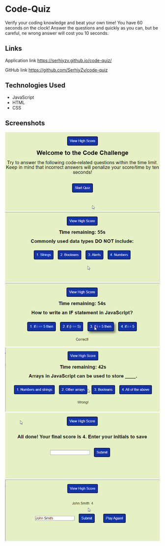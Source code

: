 # Code-Quiz

Verify your coding knowledge and beat your own time! You have 60 seconds on the clock! Answer the questions and quickly as you can, but be careful, ne wrong answer will cost you 10 seconds.

## Links

Application link
https://serhiyzv.github.io/code-quiz/

GitHub link
https://github.com/SerhiyZv/code-quiz


## Technologies Used

* JavaScript
* HTML
* CSS

## Screenshots

![Screenshot1](/assets/images/Screenshot1.jpg)
![Screenshot2](/assets/images/Screenshot2.jpg)
![Screenshot3](/assets//images/Screenshot3.jpg)
![Screenshot4](/assets/images/Screenshot4.jpg)
![Screenshot5](/assets/images/Screenshot5.jpg)
![Screenshot6](/assets/images/Screenshot6.jpg)